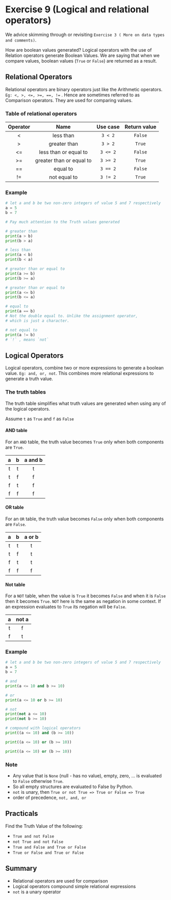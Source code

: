 # Exercise 9 (Logical and relational operators)

We advice skimming through or revisiting `Exercise 3 ( More on data types and comments)`.

How are boolean values generated? Logical operators with the use of Relation operators generate Boolean Values. We are saying that when we compare values, boolean values (`True` or `False`) are returned as a result.

## Relational Operators

Relational operators are binary operators just like the Arithmetic operators. `Eg: <, >, <=, >=, ==, !=` . Hence are sometimes referred to as Comparison operators. They are used for comparing values.

### Table of relational operators

| Operator |           Name           | Use case | Return value |
| :------: | :----------------------: | :------: | :----------: |
|    <     |        less than         | `3 < 2`  |   `False`    |
|    >     |       greater than       | `3 > 2`  |    `True`    |
|    <=    |  less than or equal to   | `3 <= 2` |   `False`    |
|    >=    | greater than or equal to | `3 >= 2` |    `True`    |
|    ==    |         equal to         | `3 == 2` |   `False`    |
|    !=    |       not equal to       | `3 != 2` |    `True`    |

### Example

```Python
# let a and b be two non-zero integers of value 5 and 7 respectively
a = 5
b = 7

# Pay much attention to the Truth values generated

# greater than
print(a > b)
print(b > a)

# less than
print(a < b)
print(b < a)

# greater than or equal to
print(a >= b)
print(b >= a)

# greater than or equal to
print(a <= b)
print(b <= a)

# equal to
print(a == b)
# Not the double equal to. Unlike the assignment operator,
# which is just a character.

# not equal to
print(a != b)
# `!` , means `not`
```

## Logical Operators

Logical operators, combine two or more expressions to generate a boolean value. `Eg: and, or, not`. This combines more relational expressions to generate a truth value.

### The truth tables

The truth table simplifies what truth values are generated when using any of the logical operators.

Assume `t` as `True` and `f` as `False`

#### AND table

For an `AND` table, the truth value becomes `True` only when both components are `True`.

|  a  |  b  | a and b |
| :-: | :-: | :-----: |
|  t  |  t  |    t    |
|  t  |  f  |    f    |
|  f  |  t  |    f    |
|  f  |  f  |    f    |

#### OR table

For an `OR` table, the truth value becomes `False` only when both components are `False`.

|  a  |  b  | a or b |
| :-: | :-: | :----: |
|  t  |  t  |   t    |
|  t  |  f  |   t    |
|  f  |  t  |   t    |
|  f  |  f  |   f    |

#### Not table

For a `NOT` table, when the value is `True` it becomes `False` and when it is `False` then it becomes `True`. `NOT` here is the same as negation in some context. If an expression evaluates to `True` its negation will be `False`.

|  a  | not a |
| :-: | :---: |
|  t  |   f   |
|  f  |   t   |

### Example

```Python
# let a and b be two non-zero integers of value 5 and 7 respectively
a = 5
b = 7

# and
print(a <= 10 and b >= 10)

# or
print(a <= 10 or b >= 10)

# not
print(not a <= 10)
print(not b >= 10)

# compound with logical operators
print((a <= 10) and (b >= 10))

print((a <= 10) or (b >= 10))

print((a <= 10) or (b >= 10))
```

### Note

- Any value that is `None` (null - has no value), empty, zero, ... is evaluated to `False` otherwise `True`.
- So all empty structures are evaluated to False by Python.
- `not` is unary, then `True or not True => True or False => True`
- order of precedence, `not, and, or`

## Practicals

Find the Truth Value of the following:

- `True and not False`
- `not True and not False`
- `True and False and True or False`
- `True or False and True or False`

## Summary

- Relational operators are used for comparison
- Logical operators compound simple relational expressions
- `not` is a unary operator
